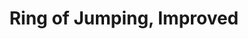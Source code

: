 ---
title: "Ring of Jumping, Improved"

item:
  aura: "Moderate transmutation"
  casterLevel: "7th"
  prerequisites:
    feats:   ["{% feat_link forge-ring %}"]
    spells:  []
    special: ["creator must have 10 ranks in the _jump_ skill"]
  marketPrice: 10000
  description: |
    As jumping, except it grants a +10 competence bonus on its wearer's _jump_ check.
---